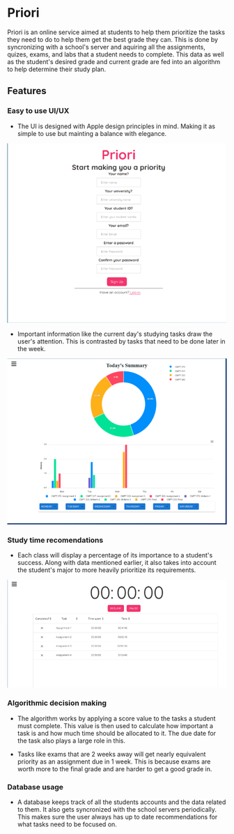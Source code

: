 

# Priori

Priori is an online service aimed at students to help them prioritize the tasks they need to do to help them get the best grade they can. This is done by syncronizing with a school's server and aquiring all the assignments, quizes, exams, and labs that a student needs to complete. This data as well as the student's desired grade and current grade are fed into an algorithm to help determine their study plan. 

## Features

### Easy to use UI/UX
- The UI is designed with Apple design principles in mind. Making it as simple to use but mainting a balance with elegance.

![alt text](https://github.com/xGhostEYE/Priority/blob/main/priori%20sign%20up%202.PNG?raw=true)

- Important information like the current day's studying tasks draw the user's attention. This is contrasted by tasks that need to be done later in the week.

![alt text](https://github.com/xGhostEYE/Priority/blob/main/priori%20homepage.PNG?raw=true)

### Study time recomendations
- Each class will display a percentage of its importance to a student's success. Along with data mentioned earlier, it also takes into account the student's major to more heavily prioritize its requirements.

![alt text](https://github.com/xGhostEYE/Priority/blob/main/priori%20tasks%20timer.PNG?raw=true)

### Algorithmic decision making
- The algorithm works by applying a score value to the tasks a student must complete. This value is then used to calculate how important a task is and how much time should be allocated to it. The due date for the task also plays a large role in this.

- Tasks like exams that are 2 weeks away will get nearly equivalent priority as an assignment due in 1 week. This is because exams are worth more to the final grade and are harder to get a good grade in.




### Database usage
- A database keeps track of all the students accounts and the data related to them. It also gets syncronized with the school servers periodically. This makes sure the user always has up to date recommendations for what tasks need to be focused on.
